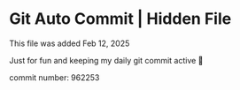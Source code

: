 # Git Auto Commit | Hidden File

This file was added Feb 12, 2025

Just for fun and keeping my daily git commit active 🤪

commit number: 962253
